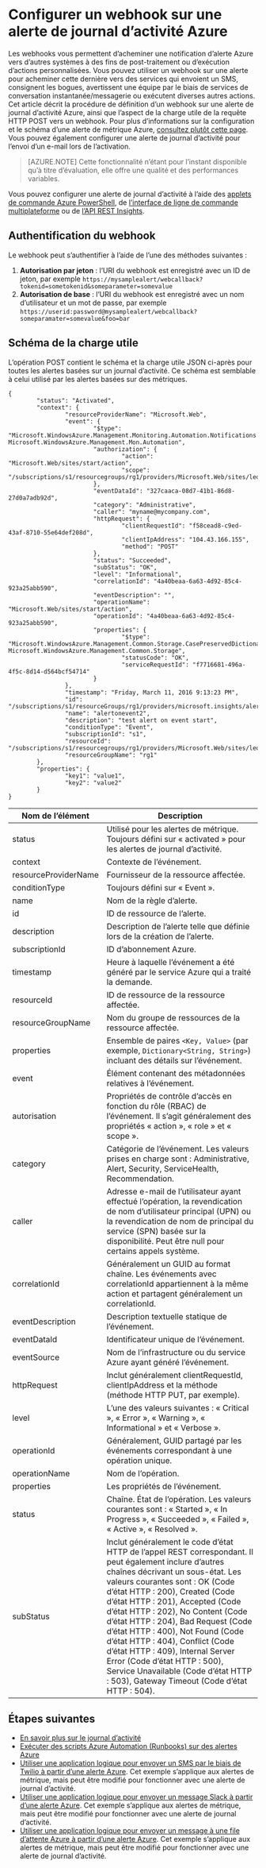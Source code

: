 <properties
	pageTitle="Configurer des webhooks sur des alertes de journal d’activité Azure | Microsoft Azure"
	description="Découvrez comment utiliser des alertes de journal d’activité pour appeler des webhooks. "
	authors="kamathashwin"
	manager=""
	editor=""
	services="monitoring-and-diagnostics"
	documentationCenter="monitoring-and-diagnostics"/>

<tags
	ms.service="monitoring-and-diagnostics"
	ms.workload="na"
	ms.tgt_pltfrm="na"
	ms.devlang="na"
	ms.topic="article"
	ms.date="09/15/2016"
	ms.author="ashwink"/>

# Configurer un webhook sur une alerte de journal d’activité Azure

Les webhooks vous permettent d’acheminer une notification d’alerte Azure vers d’autres systèmes à des fins de post-traitement ou d’exécution d’actions personnalisées. Vous pouvez utiliser un webhook sur une alerte pour acheminer cette dernière vers des services qui envoient un SMS, consignent les bogues, avertissent une équipe par le biais de services de conversation instantanée/messagerie ou exécutent diverses autres actions. Cet article décrit la procédure de définition d’un webhook sur une alerte de journal d’activité Azure, ainsi que l’aspect de la charge utile de la requête HTTP POST vers un webhook. Pour plus d’informations sur la configuration et le schéma d’une alerte de métrique Azure, [consultez plutôt cette page](./insights-webhooks-alerts.md). Vous pouvez également configurer une alerte de journal d’activité pour l’envoi d’un e-mail lors de l’activation.

>[AZURE.NOTE] Cette fonctionnalité n’étant pour l’instant disponible qu’à titre d’évaluation, elle offre une qualité et des performances variables.

Vous pouvez configurer une alerte de journal d’activité à l’aide des [applets de commande Azure PowerShell](./insights-powershell-samples.md#create-alert-rules), de [l’interface de ligne de commande multiplateforme](./insights-cli-samples.md#work-with-alerts) ou de [l’API REST Insights](https://msdn.microsoft.com/library/azure/dn933805.aspx).

## Authentification du webhook
Le webhook peut s’authentifier à l’aide de l’une des méthodes suivantes :

1. **Autorisation par jeton** : l’URI du webhook est enregistré avec un ID de jeton, par exemple `https://mysamplealert/webcallback?tokenid=sometokenid&someparameter=somevalue`
2.	**Autorisation de base** : l’URI du webhook est enregistré avec un nom d’utilisateur et un mot de passe, par exemple `https://userid:password@mysamplealert/webcallback?someparamater=somevalue&foo=bar`

## Schéma de la charge utile
L’opération POST contient le schéma et la charge utile JSON ci-après pour toutes les alertes basées sur un journal d’activité. Ce schéma est semblable à celui utilisé par les alertes basées sur des métriques.

```
{
        "status": "Activated",
        "context": {
                "resourceProviderName": "Microsoft.Web",
                "event": {
                        "$type": "Microsoft.WindowsAzure.Management.Monitoring.Automation.Notifications.GenericNotifications.Datacontracts.InstanceEventContext, Microsoft.WindowsAzure.Management.Mon.Automation",
                        "authorization": {
                                "action": "Microsoft.Web/sites/start/action",
                                "scope": "/subscriptions/s1/resourcegroups/rg1/providers/Microsoft.Web/sites/leoalerttest"
                        },
                        "eventDataId": "327caaca-08d7-41b1-86d8-27d0a7adb92d",
                        "category": "Administrative",
                        "caller": "myname@mycompany.com",
                        "httpRequest": {
                                "clientRequestId": "f58cead8-c9ed-43af-8710-55e64def208d",
                                "clientIpAddress": "104.43.166.155",
                                "method": "POST"
                        },
                        "status": "Succeeded",
                        "subStatus": "OK",
                        "level": "Informational",
                        "correlationId": "4a40beaa-6a63-4d92-85c4-923a25abb590",
                        "eventDescription": "",
                        "operationName": "Microsoft.Web/sites/start/action",
                        "operationId": "4a40beaa-6a63-4d92-85c4-923a25abb590",
                        "properties": {
                                "$type": "Microsoft.WindowsAzure.Management.Common.Storage.CasePreservedDictionary, Microsoft.WindowsAzure.Management.Common.Storage",
                                "statusCode": "OK",
                                "serviceRequestId": "f7716681-496a-4f5c-8d14-d564bcf54714"
                        }
                },
                "timestamp": "Friday, March 11, 2016 9:13:23 PM",
                "id": "/subscriptions/s1/resourceGroups/rg1/providers/microsoft.insights/alertrules/alertonevent2",
                "name": "alertonevent2",
                "description": "test alert on event start",
                "conditionType": "Event",
                "subscriptionId": "s1",
                "resourceId": "/subscriptions/s1/resourcegroups/rg1/providers/Microsoft.Web/sites/leoalerttest",
                "resourceGroupName": "rg1"
        },
        "properties": {
                "key1": "value1",
                "key2": "value2"
        }
}
```

|Nom de l’élément|	Description|
|---|---|
|status |Utilisé pour les alertes de métrique. Toujours défini sur « activated » pour les alertes de journal d’activité.|
|context|Contexte de l’événement.|
|resourceProviderName|Fournisseur de la ressource affectée.|
|conditionType |Toujours défini sur « Event ».|
|name |Nom de la règle d’alerte.|
|id |ID de ressource de l’alerte.|
|description|	Description de l’alerte telle que définie lors de la création de l’alerte.|
|subscriptionId |ID d’abonnement Azure.|
|timestamp|	Heure à laquelle l’événement a été généré par le service Azure qui a traité la demande.|
|resourceId |ID de ressource de la ressource affectée.|
|resourceGroupName|Nom du groupe de ressources de la ressource affectée.|
|properties |Ensemble de paires `<Key, Value>` (par exemple, `Dictionary<String, String>`) incluant des détails sur l’événement.|
|event|Élément contenant des métadonnées relatives à l’événement.|
|autorisation|Propriétés de contrôle d’accès en fonction du rôle (RBAC) de l’événement. Il s’agit généralement des propriétés « action », « role » et « scope ».|
|category | Catégorie de l’événement. Les valeurs prises en charge sont : Administrative, Alert, Security, ServiceHealth, Recommendation.|
|caller|Adresse e-mail de l’utilisateur ayant effectué l’opération, la revendication de nom d’utilisateur principal (UPN) ou la revendication de nom de principal du service (SPN) basée sur la disponibilité. Peut être null pour certains appels système.|
|correlationId|	Généralement un GUID au format chaîne. Les événements avec correlationId appartiennent à la même action et partagent généralement un correlationId.|
|eventDescription |Description textuelle statique de l’événement.|
|eventDataId|Identificateur unique de l’événement.|
|eventSource |Nom de l’infrastructure ou du service Azure ayant généré l’événement.|
|httpRequest|	Inclut généralement clientRequestId, clientIpAddress et la méthode (méthode HTTP PUT, par exemple).|
|level|L’une des valeurs suivantes : « Critical », « Error », « Warning », « Informational » et « Verbose ».|
|operationId|Généralement, GUID partagé par les événements correspondant à une opération unique.|
|operationName|Nom de l’opération.|
|properties |Les propriétés de l’événement.|
|status|Chaîne. État de l’opération. Les valeurs courantes sont : « Started », « In Progress », « Succeeded », « Failed », « Active », « Resolved ».|
|subStatus|	Inclut généralement le code d’état HTTP de l’appel REST correspondant. Il peut également inclure d’autres chaînes décrivant un sous-état. Les valeurs courantes sont : OK (Code d’état HTTP : 200), Created (Code d’état HTTP : 201), Accepted (Code d’état HTTP : 202), No Content (Code d’état HTTP : 204), Bad Request (Code d’état HTTP : 400), Not Found (Code d’état HTTP : 404), Conflict (Code d’état HTTP : 409), Internal Server Error (Code d’état HTTP : 500), Service Unavailable (Code d’état HTTP : 503), Gateway Timeout (Code d’état HTTP : 504).|

## Étapes suivantes
- [En savoir plus sur le journal d’activité](./monitoring-overview-activity-logs.md)
- [Exécuter des scripts Azure Automation (Runbooks) sur des alertes Azure](http://go.microsoft.com/fwlink/?LinkId=627081)
- [Utiliser une application logique pour envoyer un SMS par le biais de Twilio à partir d’une alerte Azure](https://github.com/Azure/azure-quickstart-templates/tree/master/201-alert-to-text-message-with-logic-app). Cet exemple s’applique aux alertes de métrique, mais peut être modifié pour fonctionner avec une alerte de journal d’activité.
- [Utiliser une application logique pour envoyer un message Slack à partir d’une alerte Azure](https://github.com/Azure/azure-quickstart-templates/tree/master/201-alert-to-slack-with-logic-app). Cet exemple s’applique aux alertes de métrique, mais peut être modifié pour fonctionner avec une alerte de journal d’activité.
- [Utiliser une application logique pour envoyer un message à une file d’attente Azure à partir d’une alerte Azure](https://github.com/Azure/azure-quickstart-templates/tree/master/201-alert-to-queue-with-logic-app). Cet exemple s’applique aux alertes de métrique, mais peut être modifié pour fonctionner avec une alerte de journal d’activité.

<!---HONumber=AcomDC_0921_2016-->